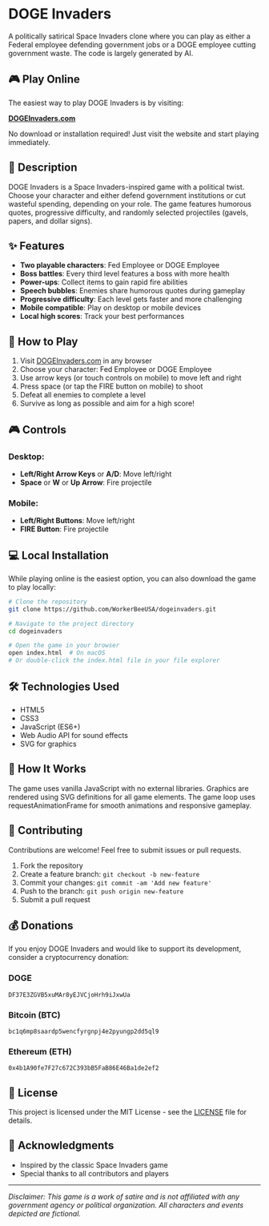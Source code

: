# DOGE Invaders

A politically satirical Space Invaders clone where you can play as either a Federal employee defending government jobs or a DOGE employee cutting government waste. The code is largely generated by AI.

## 🎮 Play Online

The easiest way to play DOGE Invaders is by visiting:

**[DOGEInvaders.com](https://www.dogeinvaders.com)**

No download or installation required! Just visit the website and start playing immediately.

## 📖 Description

DOGE Invaders is a Space Invaders-inspired game with a political twist. Choose your character and either defend government institutions or cut wasteful spending, depending on your role. The game features humorous quotes, progressive difficulty, and randomly selected projectiles (gavels, papers, and dollar signs).

## ✨ Features

- **Two playable characters**: Fed Employee or DOGE Employee
- **Boss battles**: Every third level features a boss with more health
- **Power-ups**: Collect items to gain rapid fire abilities
- **Speech bubbles**: Enemies share humorous quotes during gameplay
- **Progressive difficulty**: Each level gets faster and more challenging
- **Mobile compatible**: Play on desktop or mobile devices
- **Local high scores**: Track your best performances

## 🚀 How to Play

1. Visit [DOGEInvaders.com](https://www.dogeinvaders.com) in any browser
2. Choose your character: Fed Employee or DOGE Employee
3. Use arrow keys (or touch controls on mobile) to move left and right
4. Press space (or tap the FIRE button on mobile) to shoot
5. Defeat all enemies to complete a level
6. Survive as long as possible and aim for a high score!

## 🎮 Controls

### Desktop:
- **Left/Right Arrow Keys** or **A/D**: Move left/right
- **Space** or **W** or **Up Arrow**: Fire projectile

### Mobile:
- **Left/Right Buttons**: Move left/right  
- **FIRE Button**: Fire projectile

## 💻 Local Installation

While playing online is the easiest option, you can also download the game to play locally:

```bash
# Clone the repository
git clone https://github.com/WorkerBeeUSA/dogeinvaders.git

# Navigate to the project directory
cd dogeinvaders

# Open the game in your browser
open index.html  # On macOS
# Or double-click the index.html file in your file explorer
```

## 🛠️ Technologies Used

- HTML5
- CSS3
- JavaScript (ES6+)
- Web Audio API for sound effects
- SVG for graphics

## 🔄 How It Works

The game uses vanilla JavaScript with no external libraries. Graphics are rendered using SVG definitions for all game elements. The game loop uses requestAnimationFrame for smooth animations and responsive gameplay.

## 🤝 Contributing

Contributions are welcome! Feel free to submit issues or pull requests.

1. Fork the repository
2. Create a feature branch: `git checkout -b new-feature`
3. Commit your changes: `git commit -am 'Add new feature'`
4. Push to the branch: `git push origin new-feature`
5. Submit a pull request

## 💰 Donations

If you enjoy DOGE Invaders and would like to support its development, consider a cryptocurrency donation:

### DOGE
```
DF37E3ZGVB5xuMAr8yEJVCjoHrh9iJxwUa
```

### Bitcoin (BTC)
```
bc1q6mp8saardp5wencfyrgnpj4e2pyungp2dd5ql9
```

### Ethereum (ETH)
```
0x4b1A90fe7F27c672C393bB5FaB86E46Ba1de2ef2
```

## 📝 License

This project is licensed under the MIT License - see the [LICENSE](LICENSE) file for details.

## 🙏 Acknowledgments

- Inspired by the classic Space Invaders game
- Special thanks to all contributors and players

---

*Disclaimer: This game is a work of satire and is not affiliated with any government agency or political organization. All characters and events depicted are fictional.*
